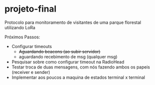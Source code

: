 # projeto-final
Protocolo para monitoramento de visitantes de uma parque florestal utilizando LoRa

Próximos Passos:
- Configurar timeouts
  - ~~Aguardando beacons (ao subir servidor)~~
  - aguardando recebimento de msg (qualquer msg)
- Pesquisar sobre como configurar timeout na RadioHead
- Testar troca de duas mensagens, com nós fazendo ambos os papeis (receiver e sender)
- Implementar aos poucos a maquina de estados terminal x terminal